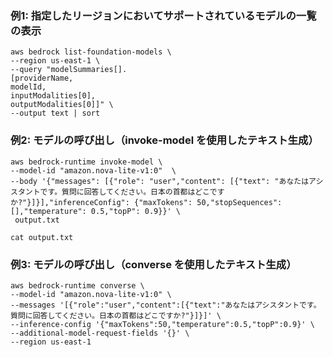 
### 例1: 指定したリージョンにおいてサポートされているモデルの一覧の表示
```
aws bedrock list-foundation-models \
--region us-east-1 \
--query "modelSummaries[].
[providerName,
modelId,
inputModalities[0],
outputModalities[0]]" \
--output text | sort
```

### 例2: モデルの呼び出し（invoke-model を使用したテキスト生成）
```
aws bedrock-runtime invoke-model \
--model-id "amazon.nova-lite-v1:0"  \
--body '{"messages": [{"role": "user","content": [{"text": "あなたはアシスタントです。質問に回答してください。日本の首都はどこですか?"}]}],"inferenceConfig": {"maxTokens": 50,"stopSequences": [],"temperature": 0.5,"topP": 0.9}}' \
 output.txt
```

```
cat output.txt
```

### 例3: モデルの呼び出し（converse を使用したテキスト生成）
```
aws bedrock-runtime converse \
--model-id "amazon.nova-lite-v1:0" \
--messages '[{"role":"user","content":[{"text":"あなたはアシスタントです。質問に回答してください。日本の首都はどこですか?"}]}]' \
--inference-config '{"maxTokens":50,"temperature":0.5,"topP":0.9}' \
--additional-model-request-fields '{}' \
--region us-east-1
```


